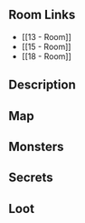 ## Room Links

*  [[13 - Room]]
*  [[15 - Room]]
*  [[18 - Room]]
## Description

## Map

## Monsters

## Secrets

## Loot
